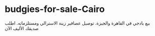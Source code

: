 # budgies-for-sale-Cairo
بيع بادجي في القاهرة والجيزة. توصيل عصافير زينة الاسترالي ومستلزماته. اطلب صديقك الأليف الآن
